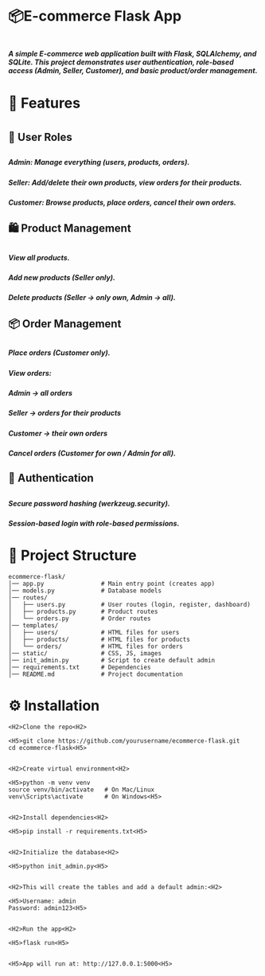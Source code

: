 <H1>📦E-commerce Flask App<H1>

<H5>A simple E-commerce web application built with Flask, SQLAlchemy, and SQLite.
This project demonstrates user authentication, role-based access (Admin, Seller, Customer), and basic product/order management.<H5>

<H1>🚀 Features<H1>
<H2>👤 User Roles<H2>
<H5>Admin: Manage everything (users, products, orders).<H5>
<H5>Seller: Add/delete their own products, view orders for their products.<H5>
<H5>Customer: Browse products, place orders, cancel their own orders.<H5>


<H2>🛍 Product Management<H2>
<H5>View all products.<H5>
<H5>Add new products (Seller only).<H5>
<H5>Delete products (Seller → only own, Admin → all).<H5>


<H2>📦 Order Management<H2>
<H5>Place orders (Customer only).<H5>
<H5>View orders:<H5>
<H5>Admin → all orders<H5>
<H5>Seller → orders for their products<H5>
<H5>Customer → their own orders<H5>
<H5>Cancel orders (Customer for own / Admin for all).<H5>


<H2>🔐 Authentication<H2>
<H5>Secure password hashing (werkzeug.security).<H5>
<H5>Session-based login with role-based permissions.<H5>


# 📂 Project Structure

```text
ecommerce-flask/
│── app.py                # Main entry point (creates app)
│── models.py             # Database models
│── routes/
│   ├── users.py          # User routes (login, register, dashboard)
│   ├── products.py       # Product routes
│   └── orders.py         # Order routes
│── templates/
│   ├── users/            # HTML files for users
│   ├── products/         # HTML files for products
│   └── orders/           # HTML files for orders
│── static/               # CSS, JS, images
│── init_admin.py         # Script to create default admin
│── requirements.txt      # Dependencies
│── README.md             # Project documentation
```

# ⚙️ Installation
```text
<H2>Clone the repo<H2>

<H5>git clone https://github.com/yourusername/ecommerce-flask.git
cd ecommerce-flask<H5>


<H2>Create virtual environment<H2>

<H5>python -m venv venv
source venv/bin/activate   # On Mac/Linux
venv\Scripts\activate      # On Windows<H5>


<H2>Install dependencies<H2>

<H5>pip install -r requirements.txt<H5>


<H2>Initialize the database<H2>

<H5>python init_admin.py<H5>


<H2>This will create the tables and add a default admin:<H2>

<H5>Username: admin
Password: admin123<H5>


<H2>Run the app<H2>

<H5>flask run<H5>


<H5>App will run at: http://127.0.0.1:5000<H5>
```
